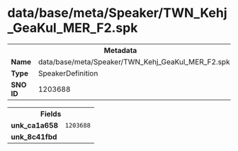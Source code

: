 <h1>data/base/meta/Speaker/TWN_Kehj_GeaKul_MER_F2.spk</h1><table><tr><th colspan="100%">Metadata</th></tr><tr><td><b>Name</b></td><td>data/base/meta/Speaker/TWN_Kehj_GeaKul_MER_F2.spk</td></tr><tr><td><b>Type</b></td><td>SpeakerDefinition</td></tr><tr><td><b>SNO ID</b></td><td>1203688</td></tr></table>

<table><tr><th colspan="100%">Fields</th></tr><tr><td><b>unk_ca1a658</b></td><td><code>1203688</code></td></tr><tr><td><b>unk_8c41fbd</b></td><td></td></tr></table>

